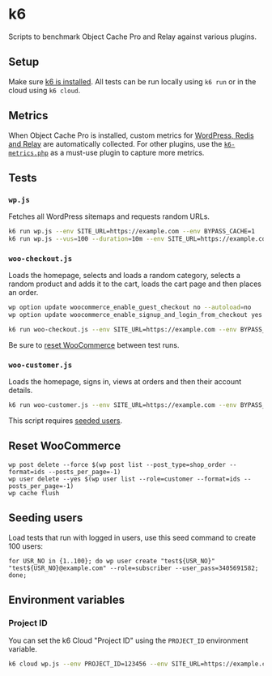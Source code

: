 # k6

Scripts to benchmark Object Cache Pro and Relay against various plugins.

## Setup

Make sure [k6 is installed](https://k6.io/docs/getting-started/installation/). All tests can be run locally using `k6 run` or in the cloud using `k6 cloud`. 

## Metrics

When Object Cache Pro is installed, custom metrics for [WordPress, Redis and Relay](lib/metrics.js) are automatically collected. For other plugins, use the [`k6-metrics.php`](./stubs/k6-metrics.php) as a must-use plugin to capture more metrics.

## Tests

### `wp.js`

Fetches all WordPress sitemaps and requests random URLs.

```bash
k6 run wp.js --env SITE_URL=https://example.com --env BYPASS_CACHE=1
k6 run wp.js --vus=100 --duration=10m --env SITE_URL=https://example.com --env BYPASS_CACHE=1
```

### `woo-checkout.js`

Loads the homepage, selects and loads a random category, selects a random product and adds it to the cart, loads the cart page and then places an order.

```bash
wp option update woocommerce_enable_guest_checkout no --autoload=no
wp option update woocommerce_enable_signup_and_login_from_checkout yes --autoload=no

k6 run woo-checkout.js --env SITE_URL=https://example.com --env BYPASS_CACHE=1
```

Be sure to [reset WooCommerce](#reset-woocommerce) between test runs.

### `woo-customer.js`

Loads the homepage, signs in, views at orders and then their account details.

```bash
k6 run woo-customer.js --env SITE_URL=https://example.com --env BYPASS_CACHE=1
```

This script requires [seeded users](#seeding-users).

## Reset WooCommerce

```
wp post delete --force $(wp post list --post_type=shop_order --format=ids --posts_per_page=-1)
wp user delete --yes $(wp user list --role=customer --format=ids --posts_per_page=-1)
wp cache flush
```

## Seeding users

Load tests that run with logged in users, use this seed command to create 100 users:

```
for USR_NO in {1..100}; do wp user create "test${USR_NO}" "test${USR_NO}@example.com" --role=subscriber --user_pass=3405691582; done;
```

## Environment variables

### Project ID

You can set the k6 Cloud "Project ID" using the `PROJECT_ID` environment variable.

```bash
k6 cloud wp.js --env PROJECT_ID=123456 --env SITE_URL=https://example.com
```
